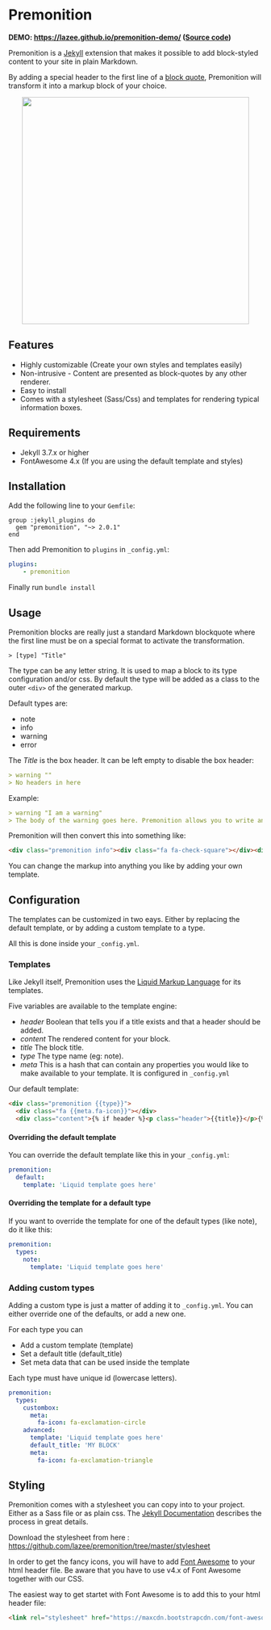 # Premonition

**DEMO: https://lazee.github.io/premonition-demo/ ([Source code](https://github.com/lazee/premonition-demo))**

Premonition is a [Jekyll](https://jekyllrb.com/) extension that makes it possible to add block-styled content to your site in plain Markdown.

By adding a special header to the first line of a [block quote](https://github.com/adam-p/markdown-here/wiki/Markdown-Cheatsheet#blockquotes),
Premonition will transform it into a markup block of your choice.

<p align="center">
<img src="https://github.com/lazee/premonition/raw/master/screen.png" height="450"/>
</p>

## Features

 * Highly customizable (Create your own styles and templates easily)
 * Non-intrusive - Content are presented as block-quotes by any other renderer.
 * Easy to install
 * Comes with a stylesheet (Sass/Css) and templates for rendering typical information boxes.

## Requirements

 * Jekyll 3.7.x or higher
 * FontAwesome 4.x (If you are using the default template and styles)

## Installation

Add the following line to your `Gemfile`:

```
group :jekyll_plugins do
  gem "premonition", "~> 2.0.1"
end
```

Then add Premonition to `plugins` in `_config.yml`:

```yaml
plugins:
    - premonition
```

Finally run `bundle install`

## Usage

Premonition blocks are really just a standard Markdown blockquote where the first line must be on a
special format to activate the transformation.

`> [type] "Title"`

The type can be any letter string. It is used to map a block to its type configuration and/or css.
By default the type will be added as a class to the outer `<div>` of the
generated markup.

Default types are:

* note
* info
* warning
* error

The *Title* is the box header. It can be left empty to disable the box header:

~~~markdown
> warning ""
> No headers in here
~~~

Example:

~~~markdown
> warning "I am a warning"
> The body of the warning goes here. Premonition allows you to write any `Markdown` inside the block.
~~~

Premonition will then convert this into something like:

~~~html
<div class="premonition info"><div class="fa fa-check-square"></div><div class="content"><p class="header">Info</p><p>The body of the warning goes here. Premonition also allow you to write Markdown inside the block.</p></div></div>
~~~

You can change the markup into anything you like by adding your own template.

## Configuration

The templates can be customized in two eays. Either by replacing the default template, or by adding a custom template to a type.

All this is done inside your `_config.yml`.

### Templates

Like Jekyll itself, Premonition uses the [Liquid Markup Language](https://github.com/Shopify/liquid) for its templates.

Five variables are available to the template engine:

* *header* Boolean that tells you if a title exists and that a header should be added.
* *content* The rendered content for your block.
* *title* The block title.
* *type* The type name (eg: note).
* *meta* This is a hash that can contain any properties you would like to make available to your template. It is configured in `_config.yml`

Our default template:

~~~html
<div class="premonition {{type}}">
  <div class="fa {{meta.fa-icon}}"></div>
  <div class="content">{% if header %}<p class="header">{{title}}</p>{% endif %}{{content}}</div></div>
~~~

#### Overriding the default template

You can override the default template like this in your `_config.yml`:

```yaml
premonition:
  default:
    template: 'Liquid template goes here'
```

#### Overriding the template for a default type

If you want to override the template for one of the default types (like note), do it like this:

```yaml
premonition:
  types:
    note:
      template: 'Liquid template goes here'
```

### Adding custom types

Adding a custom type is just a matter of adding it to `_config.yml`. You can either override one
of the defaults, or add a new one.

For each type you can

* Add a custom template (template)
* Set a default title (default_title)
* Set meta data that can be used inside the template

Each type must have unique id (lowercase letters).

~~~yaml
premonition:
  types:
    custombox:
      meta:
        fa-icon: fa-exclamation-circle
    advanced:
      template: 'Liquid template goes here'
      default_title: 'MY BLOCK'
      meta:
        fa-icon: fa-exclamation-triangle
~~~

## Styling

Premonition comes with a stylesheet you can copy into to your project. Either
as a Sass file or as plain css. The [Jekyll Documentation](https://jekyllrb.com/docs/assets/) describes the process in great details.

Download the stylesheet from here : https://github.com/lazee/premonition/tree/master/stylesheet

In order to get the fancy icons, you will have to add [Font Awesome](https://fontawesome.com/) to your html header file.
Be aware that you have to use v4.x of Font Awesome together with our CSS.

The easiest way to get startet with Font Awesome is to add this to your html header file:

~~~html
<link rel="stylesheet" href="https://maxcdn.bootstrapcdn.com/font-awesome/4.7.0/css/font-awesome.min.css"/>
~~~~
